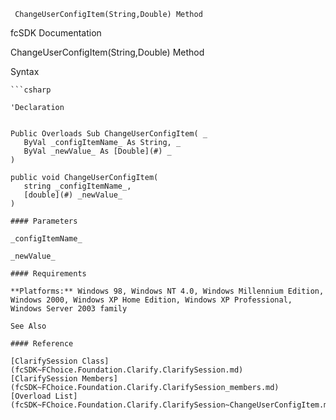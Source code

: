 ﻿     ChangeUserConfigItem(String,Double) Method                                                   

fcSDK Documentation

ChangeUserConfigItem(String,Double) Method

Syntax

```vbnet
```csharp

'Declaration
 

Public Overloads Sub ChangeUserConfigItem( _
   ByVal _configItemName_ As String, _
   ByVal _newValue_ As [Double](#) _
) 

public void ChangeUserConfigItem( 
   string _configItemName_,
   [double](#) _newValue_
)

#### Parameters

_configItemName_

_newValue_

#### Requirements

**Platforms:** Windows 98, Windows NT 4.0, Windows Millennium Edition, Windows 2000, Windows XP Home Edition, Windows XP Professional, Windows Server 2003 family

See Also

#### Reference

[ClarifySession Class](fcSDK~FChoice.Foundation.Clarify.ClarifySession.md)  
[ClarifySession Members](fcSDK~FChoice.Foundation.Clarify.ClarifySession_members.md)  
[Overload List](fcSDK~FChoice.Foundation.Clarify.ClarifySession~ChangeUserConfigItem.md)
